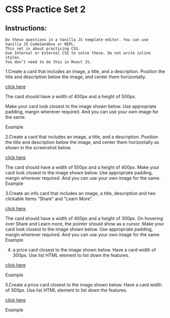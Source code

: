 # CSS Practice Set 2

## Instructions:

    Do these questions in a Vanilla JS template editor. You can use Vanilla JS CodeSandbox or REPL.
    This set is about practicing CSS.
    Use Internal or External CSS to solve these. Do not write inline styles.
    You don’t need to do this in React JS.

1.Create a card that includes an image, a title, and a description. Position the title and description below the image, and center them horizontally.

[click here](https://codesandbox.io/s/css2-1-zgkul7)

The card should have a width of 400px and a height of 500px.

Make your card look closest to the image shown below. Use appropriate padding, margin wherever required. And you can use your own image for the same.

Example

2.Create a card that includes an image, a title, and a description. Position the title and description below the image, and center them horizontally as shown in the screenshot below.

[click here](https://codesandbox.io/s/css2-2-g489lp)

The card should have a width of 500px and a height of 400px.
Make your card look closest to the image shown below. Use appropriate padding, margin wherever required. And you can use your own image for the same.
Example

3.Create an info card that includes an image, a title, description and two clickable items “Share” and “Learn More”.

[click here](https://codesandbox.io/s/css2-3-levmvt)

The card should have a width of 400px and a height of 300px.
On hovering over Share and Learn more, the pointer should show as a cursor.
Make your card look closest to the image shown below. Use appropriate padding, margin wherever required. And you can use your own image for the same.
Example

4. a price card closest to the image shown below. Have a card width of 300px. Use list HTML element to list down the features.

[click here](https://codesandbox.io/s/css2-4-rbg767)

Example

5.Create a price card closest to the image shown below. Have a card width of 300px. Use list HTML element to list down the features.

[click here](https://codesandbox.io/s/css2-5-fiyep1)

Example
